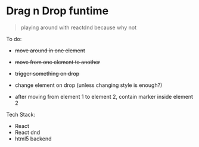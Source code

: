 # Drag n Drop funtime

> playing around with reactdnd because why not

To do:

- <s>move around in one element</s>
- <s>move from one element to another</s>
- <s>trigger something on drop</s>
- change element on drop (unless changing style is enough?)

- after moving from element 1 to element 2, contain marker inside element 2

Tech Stack:

- React
- React dnd
- html5 backend
